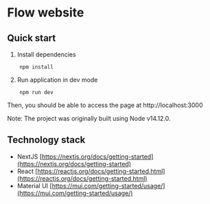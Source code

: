 # Flow website

## Quick start

1. Install dependencies
```
    npm install
```

2. Run application in dev mode
```
    npm run dev
```

Then, you should be able to access the page at http://localhost:3000

Note: The project was originally built using Node v14.12.0.

## Technology stack

- NextJS [https://nextjs.org/docs/getting-started](https://nextjs.org/docs/getting-started)
- React [https://reactjs.org/docs/getting-started.html](https://reactjs.org/docs/getting-started.html)
- Material UI [https://mui.com/getting-started/usage/](https://mui.com/getting-started/usage/)